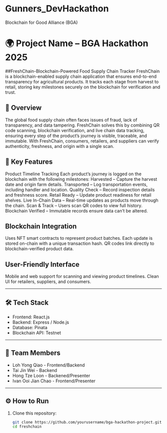 # Gunners_DevHackathon
Blockchain for Good Alliance (BGA)
# 🌍 Project Name – BGA Hackathon 2025

##FreshChain-Blockchain-Powered Food Supply Chain Tracker
FreshChain is a blockchain-enabled supply chain application that ensures end-to-end transparency for agricultural products. It tracks each stage from harvest to retail, storing key milestones securely on the blockchain for verification and trust.

## 🚀 Overview
The global food supply chain often faces issues of fraud, lack of transparency, and data tampering.
FreshChain solves this by combining QR code scanning, blockchain verification, and live chain data tracking, ensuring every step of the product’s journey is visible, traceable, and immutable.
With FreshChain, consumers, retailers, and suppliers can verify authenticity, freshness, and origin with a single scan.

## 🚀 Key Features
Product Timeline Tracking
Each product’s journey is logged on the blockchain with the following milestones:
Harvested – Capture the harvest date and origin farm details.
Transported – Log transportation events, including handler and location.
Quality Check – Record inspection details and freshness score.
Retail Ready – Update product readiness for retail shelves.
Live In-Chain Data – Real-time updates as products move through the chain.
Scan & Track – Users scan QR codes to view full history.
Blockchain Verified – Immutable records ensure data can’t be altered.

## Blockchain Integration
Uses NFT smart contracts to represent product batches.
Each update is stored on-chain with a unique transaction hash.
QR codes link directly to blockchain-verified product data.

## User-Friendly Interface
Mobile and web support for scanning and viewing product timelines.
Clean UI for retailers, suppliers, and consumers.

---

## 🛠️ Tech Stack
- Frontend: React.js
- Backend: Express / Node.js
- Database: Pinata
- Blockchain API: Testnet

---

## 👥 Team Members
- Loh Yong Qiao - Frontend/Backend
- Tai Jin Wei - Backend
- Hong Tze Loon - Backened/Presenter
- Ivan Ooi Jian Chao - Frontend/Presenter

---

## ⚙️ How to Run
1. Clone this repository:
   ```bash
   git clone https://github.com/yourusername/bga-hackathon-project.git
   cd freshchain
